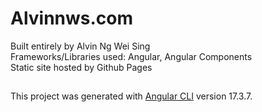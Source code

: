 # Alvinnws.com
Built entirely by Alvin Ng Wei Sing  
Frameworks/Libraries used: Angular, Angular Components  
Static site hosted by Github Pages
##

This project was generated with [Angular CLI](https://github.com/angular/angular-cli) version 17.3.7.
